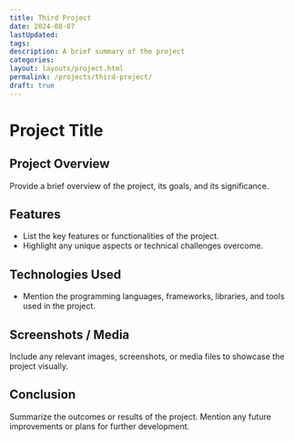 ```yaml
---
title: Third Project
date: 2024-08-07
lastUpdated: 
tags: 
description: A brief summary of the project
categories: 
layout: layouts/project.html
permalink: /projects/third-project/
draft: true
---
```


# Project Title

## Project Overview

Provide a brief overview of the project, its goals, and its significance.

## Features

- List the key features or functionalities of the project.
- Highlight any unique aspects or technical challenges overcome.

## Technologies Used

- Mention the programming languages, frameworks, libraries, and tools used in the project.

## Screenshots / Media

Include any relevant images, screenshots, or media files to showcase the project visually.

## Conclusion

Summarize the outcomes or results of the project. Mention any future improvements or plans for further development.
